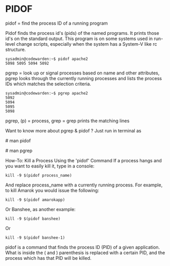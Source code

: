 # PIDOF

pidof = find the process ID of a running program

Pidof finds the process id's \(pids\) of the named programs. It prints those id's on the standard output. This program is on some systems used in run-level change scripts, especially when the system has a System-V like rc structure.

```text
sysadmin@codewarden:~$ pidof apache2
5098 5095 5094 5092
```

pgrep = look up or signal processes based on name and other attributes, pgrep looks through the currently running processes and lists the process IDs which matches the selection criteria.

```text
sysadmin@codewarden:~$ pgrep apache2
5092
5094
5095
5098
```

pgrep, \(p\) = process, grep = grep prints the matching lines

Want to know more about pgrep & pidof ? Just run in terminal as

\# man pidof

\# man pgrep

How-To: Kill a Process Using the 'pidof' Command If a process hangs and you want to easily kill it, type in a console:

```text
kill -9 $(pidof process_name)
```

And replace process\_name with a currently running process. For example, to kill Amarok you would issue the following:

```text
kill -9 $(pidof amarokapp)
```

Or Banshee, as another example:

```text
kill -9 $(pidof banshee)
```

Or

```text
kill -9 $(pidof banshee-1)
```

pidof is a command that finds the process ID \(PID\) of a given application. What is inside the \( and \) parenthesis is replaced with a certain PID, and the process which has that PID will be killed.

